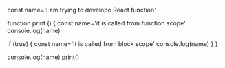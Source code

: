 


 const name='I am trying to develope React function'

function print () 
{
const name='it is called from function scope'
console.log(name)

if (true)
{
const name='it is called from block scope'
console.log(name)
}
}

console.log(name)
print() 




